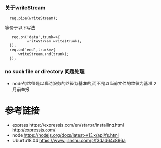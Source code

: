 
### 关于writeStream
 ```
   req.pipe(writeStream);

 ```
 等价于以下写法
  ```
     req.on('data',trunk=>{
            writeStream.write(trunk);
    });
    req.on('end',trunk=>{
        writeStream.end(trunk);
    });
 ```
###  no such file or directory 问题处理
- node的路径是以启动服务的路径为基准的,而不是以当前文件的路径为基准.2月前举报

# 参考链接

- express
https://expressjs.com/en/starter/installing.html
http://expressjs.com/
- node
https://nodejs.org/docs/latest-v13.x/api/fs.html
- Ubuntu18.04  https://www.jianshu.com/p/f3dad64d896a
